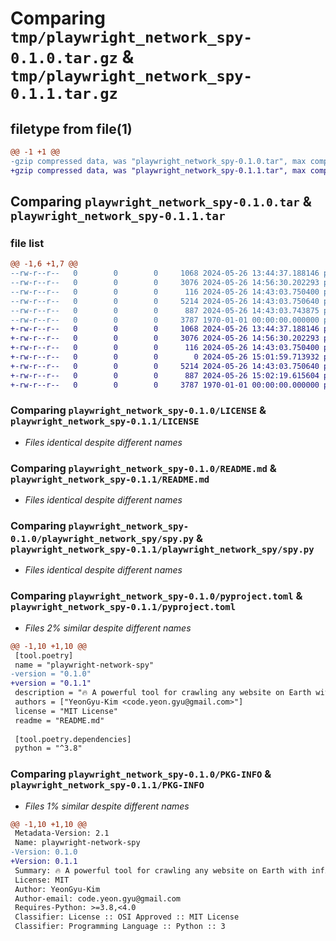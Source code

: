 # Comparing `tmp/playwright_network_spy-0.1.0.tar.gz` & `tmp/playwright_network_spy-0.1.1.tar.gz`

## filetype from file(1)

```diff
@@ -1 +1 @@
-gzip compressed data, was "playwright_network_spy-0.1.0.tar", max compression
+gzip compressed data, was "playwright_network_spy-0.1.1.tar", max compression
```

## Comparing `playwright_network_spy-0.1.0.tar` & `playwright_network_spy-0.1.1.tar`

### file list

```diff
@@ -1,6 +1,7 @@
--rw-r--r--   0        0        0     1068 2024-05-26 13:44:37.188146 playwright_network_spy-0.1.0/LICENSE
--rw-r--r--   0        0        0     3076 2024-05-26 14:56:30.202293 playwright_network_spy-0.1.0/README.md
--rw-r--r--   0        0        0      116 2024-05-26 14:43:03.750400 playwright_network_spy-0.1.0/playwright_network_spy/__init__.py
--rw-r--r--   0        0        0     5214 2024-05-26 14:43:03.750640 playwright_network_spy-0.1.0/playwright_network_spy/spy.py
--rw-r--r--   0        0        0      887 2024-05-26 14:43:03.743875 playwright_network_spy-0.1.0/pyproject.toml
--rw-r--r--   0        0        0     3787 1970-01-01 00:00:00.000000 playwright_network_spy-0.1.0/PKG-INFO
+-rw-r--r--   0        0        0     1068 2024-05-26 13:44:37.188146 playwright_network_spy-0.1.1/LICENSE
+-rw-r--r--   0        0        0     3076 2024-05-26 14:56:30.202293 playwright_network_spy-0.1.1/README.md
+-rw-r--r--   0        0        0      116 2024-05-26 14:43:03.750400 playwright_network_spy-0.1.1/playwright_network_spy/__init__.py
+-rw-r--r--   0        0        0        0 2024-05-26 15:01:59.713932 playwright_network_spy-0.1.1/playwright_network_spy/py.typed
+-rw-r--r--   0        0        0     5214 2024-05-26 14:43:03.750640 playwright_network_spy-0.1.1/playwright_network_spy/spy.py
+-rw-r--r--   0        0        0      887 2024-05-26 15:02:19.615604 playwright_network_spy-0.1.1/pyproject.toml
+-rw-r--r--   0        0        0     3787 1970-01-01 00:00:00.000000 playwright_network_spy-0.1.1/PKG-INFO
```

### Comparing `playwright_network_spy-0.1.0/LICENSE` & `playwright_network_spy-0.1.1/LICENSE`

 * *Files identical despite different names*

### Comparing `playwright_network_spy-0.1.0/README.md` & `playwright_network_spy-0.1.1/README.md`

 * *Files identical despite different names*

### Comparing `playwright_network_spy-0.1.0/playwright_network_spy/spy.py` & `playwright_network_spy-0.1.1/playwright_network_spy/spy.py`

 * *Files identical despite different names*

### Comparing `playwright_network_spy-0.1.0/pyproject.toml` & `playwright_network_spy-0.1.1/pyproject.toml`

 * *Files 2% similar despite different names*

```diff
@@ -1,10 +1,10 @@
 [tool.poetry]
 name = "playwright-network-spy"
-version = "0.1.0"
+version = "0.1.1"
 description = "🔥 A powerful tool for crawling any website on Earth with infinite scrolling, using Playwright."
 authors = ["YeonGyu-Kim <code.yeon.gyu@gmail.com>"]
 license = "MIT License"
 readme = "README.md"
 
 [tool.poetry.dependencies]
 python = "^3.8"
```

### Comparing `playwright_network_spy-0.1.0/PKG-INFO` & `playwright_network_spy-0.1.1/PKG-INFO`

 * *Files 1% similar despite different names*

```diff
@@ -1,10 +1,10 @@
 Metadata-Version: 2.1
 Name: playwright-network-spy
-Version: 0.1.0
+Version: 0.1.1
 Summary: 🔥 A powerful tool for crawling any website on Earth with infinite scrolling, using Playwright.
 License: MIT
 Author: YeonGyu-Kim
 Author-email: code.yeon.gyu@gmail.com
 Requires-Python: >=3.8,<4.0
 Classifier: License :: OSI Approved :: MIT License
 Classifier: Programming Language :: Python :: 3
```

